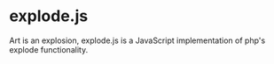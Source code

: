 # explode.js
Art is an explosion, explode.js is a JavaScript implementation of php's explode functionality.
